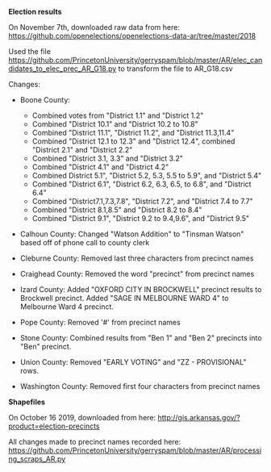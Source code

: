 __Election results__

On November 7th, downloaded raw data from here: https://github.com/openelections/openelections-data-ar/tree/master/2018

Used the file https://github.com/PrincetonUniversity/gerryspam/blob/master/AR/elec_candidates_to_elec_prec_AR_G18.py to transform the file to AR_G18.csv 

Changes: 
- Boone County: 
    - Combined votes from "District 1.1" and "District 1.2"
    - Combined "District 10.1" and "District 10.2 to 10.8"
    - Combined "District 11.1", "District 11.2", 
    and "District 11.3,11.4"
    - Combined "District 12.1 to 12.3" and "District 12.4", combined "District 2.1" and "District 2.2"
    - Combined "District 3.1, 3.3" and "District 3.2"
    - Combined "District 4.1" and "District 4.2"
    - Combined District 5.1", "District 5.2, 5.3, 5.5 to 5.9", and "District 5.4"
    - Combined "District 6.1", "District 6.2, 6.3, 6.5, to 6.8", and "District 6.4" 
    - Combined "District7.1,7.3,7.8", "District 7.2", and "District 7.4 to 7.7"
    - Combined "District 8.1,8.5" and "District 8.2 to 8.4"
    - Combined "District 9.1", "District 9.2 to 9.4,9.6", and "District 9.5"

- Calhoun County: Changed "Watson Addition" to "Tinsman Watson" based off of phone call to county clerk 
- Cleburne County: Removed last three characters from precinct names
- Craighead County: Removed the word "precinct" from precinct names
- Izard County: Added "OXFORD CITY IN BROCKWELL" precinct results to Brockwell precinct. Added "SAGE IN MELBOURNE WARD 4" to Melbourne Ward 4 precinct.   
- Pope County: Removed '#' from precinct names
- Stone County: Combined results from "Ben 1" and "Ben 2" precincts into "Ben" precinct. 
- Union County: Removed "EARLY VOTING" and "ZZ - PROVISIONAL" rows.
- Washington County: Removed first four characters from precinct names


__Shapefiles__

On October 16 2019, downloaded from here: http://gis.arkansas.gov/?product=election-precincts

All changes made to precinct names recorded here: https://github.com/PrincetonUniversity/gerryspam/blob/master/AR/processing_scraps_AR.py